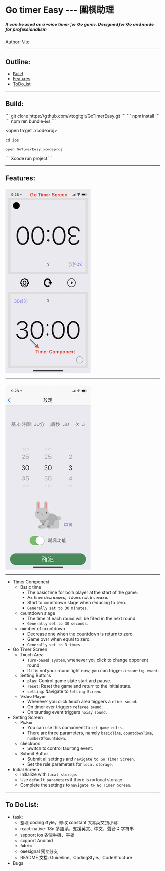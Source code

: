 # Go timer Easy --- 圍棋助理
##### It can be used as a voice timer for Go game. Designed for Go and made for professionalism.
Author: Vito

****

## Outline:
* [Build](#build)
* [Features](#features)
* [ToDoList](#to-do-list)
***
## Build:

<download project>
```
git clone https://github.com/vitogitgit/GoTimerEasy.git
```

<node modules install>
```
npm install
```

<bundle js files>
```
npm run bundle-ios
```

<open target .xcodeproj>
```
cd ios
```
```
open GoTimerEasy.xcodeproj
```

<build project>
```
Xcode run project
```

***
## Features:

### <Go Timer Screen>
![image](https://raw.githubusercontent.com/vitogitgit/GoTimerEasy/0bec667525c5cf0a281ca05f2c040ca0b5460a2d/go-timer-screen.png)
***
### <Setting Screen>
![image](https://raw.githubusercontent.com/vitogitgit/GoTimerEasy/0bec667525c5cf0a281ca05f2c040ca0b5460a2d/setting-screen.png)
***

* Timer Component
    * Basic time
        * The basic time for both player at the start of the game.
        * As time decreases, it does not increase.
        * Start to countdown stage when reducing to zero.
        * `Generally set to 30 minutes.`
    * countdown stage
        * The time of each round will be filled in the next round. 
        * `Generally set to 30 seconds.`
    * number of countdown
        * Decrease one when the countdown is return to zero.
        * Game over when equal to zero.
        * `Generally set to 3 times.`
* Go Timer Screen
    * Touch Area
        * `Turn-based system`, whenever you click to change opponent round.
        * If it is not your round right now, you can trigger a `taunting event`.
    * Setting Buttons
        * `play`: Control game state start and pause.
        * `reset`: Reset the game and return to the initial state.
        * `setting`: Navigate to `Setting Screen`.
    * Video Player
        * Whenever you click touch area triggers a `click sound`.
        * On timer over triggers `referee sound`.
        * On taunting event triggers `noisy sound`.
* Setting Screen
    * Picker
        * You can use this component to `set game rules`.
        * There are three parameters, namely `basicTime`, `countdownTime`, `numberOfCountdown`.
    * checkbox
        * Switch to control taunting event.
    * Submit Button
        * Submit all settings and `navigate to Go Timer Screen`.
        * Set the rule parameters for `local storage`.
* Initial Screen
    * Initialize with `local storage`.
    * Use `default parameters` if there is no local storage.
    * Complete the settings to `navigate to Go Timer Screen`.
***
## To Do List:
* task:
    * 整理 coding style，修改 constant 大寫英文到小寫
    * react-native-i18n 多語系，支援英文、中文，聲音 & 字符串
    * support ios 各個手機、平板
    * support Android
    * fabric
    * onesignal 獨立分支
    * README 文檔: Guideline、CodingStyle、CodeStructure
* Bugs:

